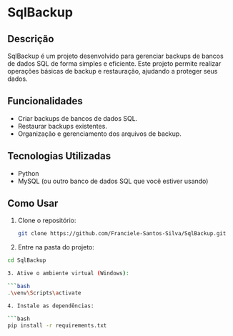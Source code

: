# SqlBackup

## Descrição

SqlBackup é um projeto desenvolvido para gerenciar backups de bancos de dados SQL de forma simples e eficiente. Este projeto permite realizar operações básicas de backup e restauração, ajudando a proteger seus dados.

## Funcionalidades

- Criar backups de bancos de dados SQL.
- Restaurar backups existentes.
- Organização e gerenciamento dos arquivos de backup.

## Tecnologias Utilizadas

- Python
- MySQL (ou outro banco de dados SQL que você estiver usando)

## Como Usar

1. Clone o repositório:

   ```bash
   git clone https://github.com/Franciele-Santos-Silva/SqlBackup.git

2. Entre na pasta do projeto:

 ```bash
cd SqlBackup

3. Ative o ambiente virtual (Windows):

 ```bash
.\venv\Scripts\activate

4. Instale as dependências:

 ```bash
pip install -r requirements.txt
